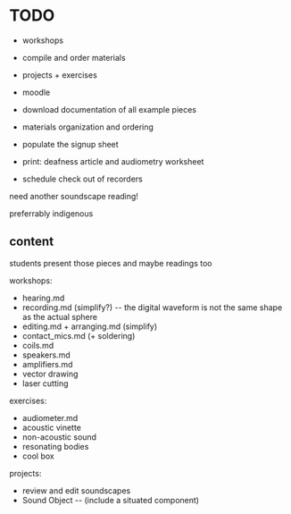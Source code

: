 # TODO

- workshops
- compile and order materials

- projects + exercises

- moodle

- download documentation of all example pieces

- materials organization and ordering

- populate the signup sheet

- print: deafness article and audiometry worksheet

- schedule check out of recorders

need another soundscape reading!

preferrably indigenous


## content

students present those pieces
and maybe readings too


workshops:
- hearing.md
- recording.md (simplify?) -- the digital waveform is not the same shape as the actual sphere
- editing.md + arranging.md (simplify)
- contact_mics.md   (+ soldering)
- coils.md
- speakers.md
- amplifiers.md
- vector drawing
- laser cutting

exercises:
- audiometer.md
- acoustic vinette
- non-acoustic sound
- resonating bodies
- cool box


projects:
- review and edit soundscapes
- Sound Object -- (include a situated component)







